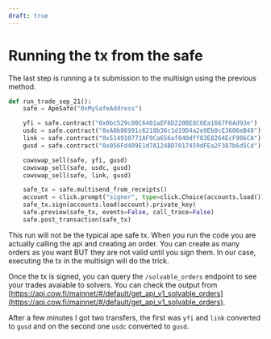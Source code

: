 ```yaml
---
draft: true
---
```


# Running the tx from the safe

The last step is running a tx submission to the multisign using the previous method.

```python
def run_trade_sep_21():
    safe = ApeSafe("0xMySafeAddress")

    yfi = safe.contract("0x0bc529c00C6401aEF6D220BE8C6Ea1667F6Ad93e")
    usdc = safe.contract("0xA0b86991c6218b36c1d19D4a2e9Eb0cE3606eB48")
    link = safe.contract("0x514910771AF9Ca656af840dff83E8264EcF986CA")
    gusd = safe.contract("0x056Fd409E1d7A124BD7017459dFEa2F387b6d5Cd")

    cowswap_sell(safe, yfi, gusd)
    cowswap_sell(safe, usdc, gusd)
    cowswap_sell(safe, link, gusd)

    safe_tx = safe.multisend_from_receipts()
    account = click.prompt("signer", type=click.Choice(accounts.load()))
    safe_tx.sign(accounts.load(account).private_key)
    safe.preview(safe_tx, events=False, call_trace=False)
    safe.post_transaction(safe_tx)
```

This run will not be the typical ape safe tx. When you run the code you are actually calling the api and creating an order. You can create as many orders as you want BUT they are not valid until you sign them. In our case, executing the tx in the multisign will do the trick.

Once the tx is signed, you can query the `/solvable_orders` endpoint to see your trades avaiable to solvers. You can check the output from [https://api.cow.fi/mainnet/#/default/get_api_v1_solvable_orders](https://api.cow.fi/mainnet/#/default/get_api_v1_solvable_orders).

After a few minutes I got two transfers, the first was `yfi` and `link` converted to `gusd` and on the second one `usdc` converted to `gusd`.
